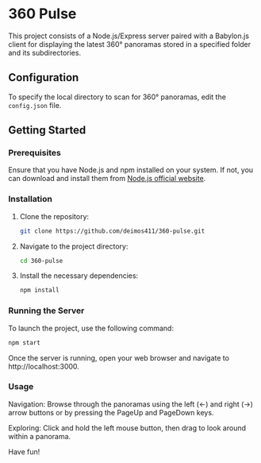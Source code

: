 # 360 Pulse

This project consists of a Node.js/Express server paired with a Babylon.js client for displaying the latest 360° panoramas stored in a specified folder and its subdirectories.

## Configuration

To specify the local directory to scan for 360° panoramas, edit the `config.json` file.

## Getting Started

### Prerequisites

Ensure that you have Node.js and npm installed on your system. If not, you can download and install them from [Node.js official website](https://nodejs.org/).

### Installation

1. Clone the repository:

   ```bash
   git clone https://github.com/deimos411/360-pulse.git
   ```

2. Navigate to the project directory:

   ```bash
   cd 360-pulse
   ```

3. Install the necessary dependencies:

   ```bash
   npm install
   ```

### Running the Server

To launch the project, use the following command:

```bash
npm start
```

Once the server is running, open your web browser and navigate to http://localhost:3000.

### Usage

Navigation: Browse through the panoramas using the left (<-) and right (->) arrow buttons or by pressing the PageUp and PageDown keys.

Exploring: Click and hold the left mouse button, then drag to look around within a panorama.

Have fun!
